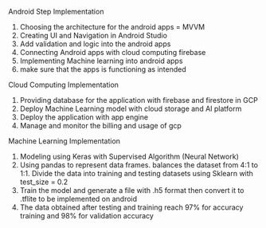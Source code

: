 Android Step Implementation
1. Choosing the architecture for the android apps = MVVM
2. Creating UI and Navigation in Android Studio
3. Add validation and logic into the android apps
4. Connecting Android apps with cloud computing firebase
5. Implementing Machine learning into android apps
6. make sure that the apps is functioning as intended


Cloud Computing Implementation
1. Providing database for the application with firebase and firestore in GCP
2. Deploy Machine Learning model with cloud storage and AI platform
3. Deploy the application with app engine
4. Manage and monitor the billing and usage of gcp



Machine Learning Implementation
1. Modeling using Keras with Supervised Algorithm (Neural Network)
2. Using pandas to represent data frames. balances the dataset from 4:1 to 1:1. Divide the data into training and testing datasets using Sklearn with test_size = 0.2
3. Train the model and generate a file with .h5 format then convert it to .tflite to be implemented on android
4. The data obtained after testing and training reach 97% for accuracy training and 98% for validation accuracy
